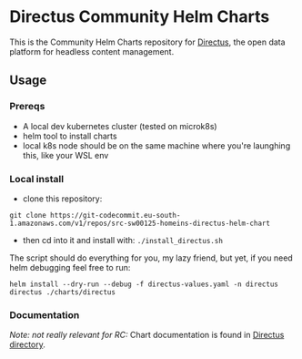 # Directus Community Helm Charts

This is the Community Helm Charts repository for [Directus](https://directus.io/), the open data platform for headless content management.

## Usage

### Prereqs

- A local dev kubernetes cluster (tested on microk8s)
- helm tool to install charts
- local k8s node should be on the same machine where you're launghing this, like your WSL env

### Local install

- clone this repository:
```
git clone https://git-codecommit.eu-south-1.amazonaws.com/v1/repos/src-sw00125-homeins-directus-helm-chart
```
- then cd into it and install with: `./install_directus.sh`

The script should do everything for you, my lazy friend, but yet, if you need helm debugging feel free to run:
```
helm install --dry-run --debug -f directus-values.yaml -n directus directus ./charts/directus
```

### Documentation

*Note: not really relevant for RC:*
Chart documentation is found in [Directus directory](charts/directus/README.md).
